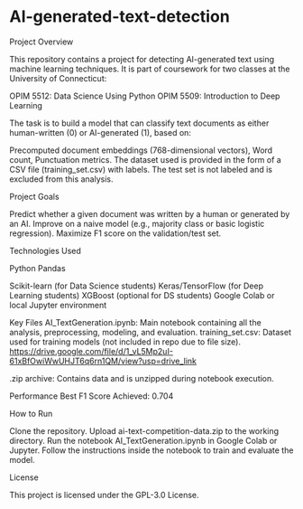# AI-generated-text-detection

Project Overview

This repository contains a project for detecting AI-generated text using machine learning techniques. It is part of coursework for two classes at the University of Connecticut:

OPIM 5512: Data Science Using Python
OPIM 5509: Introduction to Deep Learning

The task is to build a model that can classify text documents as either human-written (0) or AI-generated (1), based on:

Precomputed document embeddings (768-dimensional vectors),
Word count,
Punctuation metrics.
The dataset used is provided in the form of a CSV file (training_set.csv) with labels. The test set is not labeled and is excluded from this analysis.

Project Goals

Predict whether a given document was written by a human or generated by an AI.
Improve on a naive model (e.g., majority class or basic logistic regression).
Maximize F1 score on the validation/test set.

Technologies Used

Python
Pandas

Scikit-learn (for Data Science students)
Keras/TensorFlow (for Deep Learning students)
XGBoost (optional for DS students)
Google Colab or local Jupyter environment

Key Files
AI_TextGeneration.ipynb: Main notebook containing all the analysis, preprocessing, modeling, and evaluation.
training_set.csv: Dataset used for training models (not included in repo due to file size).   https://drive.google.com/file/d/1_vL5Mp2uI-61xBfOwiWwUHJT6q6rn1QM/view?usp=drive_link

.zip archive: Contains data and is unzipped during notebook execution.

Performance
Best F1 Score Achieved: 0.704

How to Run

Clone the repository.
Upload ai-text-competition-data.zip to the working directory.
Run the notebook AI_TextGeneration.ipynb in Google Colab or Jupyter.
Follow the instructions inside the notebook to train and evaluate the model.

License

This project is licensed under the GPL-3.0 License.



